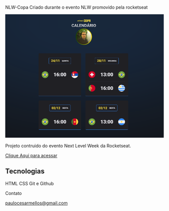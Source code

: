 NLW-Copa
Criado durante o evento NLW promovido pela rocketseat

<img src="./assets/nlw copa.png" alt="NLW"/>

Projeto contruido do evento Next Level Week da Rocketseat.

[Clique Aqui para acessar](https://paulomellos.github.io/NLW-COPA/)

## Tecnologias
HTML
CSS
Git e Github

Contato

paulocesarmellos@gmail.com
